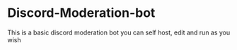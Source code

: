 # Discord-Moderation-bot
This is a basic discord moderation bot you can self host, edit and run as you wish
